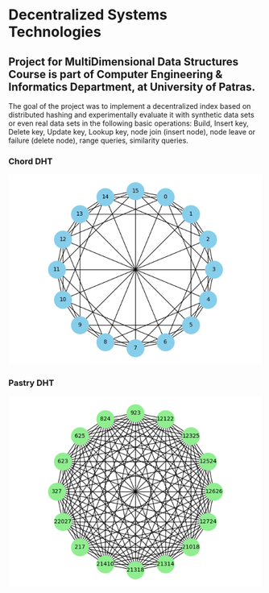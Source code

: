 # Decentralized Systems Technologies
## Project for MultiDimensional Data Structures Course is part of Computer Engineering & Informatics Department, at University of Patras. 


The goal of the project was to implement a decentralized index based on distributed hashing and experimentally evaluate it with synthetic data sets or even real data sets in the following basic operations: Build, Insert key, Delete key, Update key, Lookup key, node join (insert node), node leave or failure (delete node), range queries, similarity queries.

### Chord DHT
<img src = "https://raw.githubusercontent.com/CPP-Bot-78/Decentralized-Systems-Technologies/main/screenshots/Figure_1.png"> <br/>
### Pastry DHT
<img src = "https://raw.githubusercontent.com/CPP-Bot-78/Decentralized-Systems-Technologies/main/pastry/plots/graph.png"> <br/>

